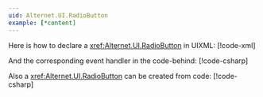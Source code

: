 ```yaml
---
uid: Alternet.UI.RadioButton
example: [*content]
---
```


Here is how to declare a <xref:Alternet.UI.RadioButton> in UIXML:
[!code-xml[](examples/ExampleWindow.uixml#CreateUixmlDeclaration)]

And the corresponding event handler in the code-behind:
[!code-csharp[](examples/ExampleWindow.uixml.cs#RadioButtonEventHandler)]

Also a <xref:Alternet.UI.RadioButton> can be created from code:
[!code-csharp[](examples/ExampleWindow.uixml.cs#RadioButtonCSharpCreation)]
